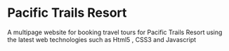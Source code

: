 # Pacific Trails Resort
A multipage website for booking travel tours for Pacific Trails Resort using the latest web technologies such as Html5 , CSS3 and Javascript 
